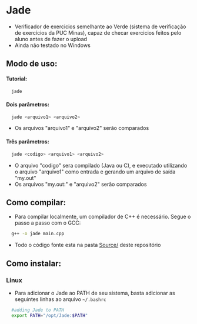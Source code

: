 # Jade
+ Verificador de exercicios semelhante ao Verde (sistema de verificação de exercícios da PUC Minas), capaz de checar exercicios feitos pelo aluno antes de fazer o upload
+ Ainda não testado no Windows

## Modo de uso:
#### Tutorial:
```sh
  jade
```
#### Dois parâmetros:
```sh
  jade <arquivo1> <arquivo2>
```
+ Os arquivos "arquivo1" e "arquivo2" serão comparados

#### Três parâmetros:
```sh
  jade <codigo> <arquivo1> <arquivo2>
```
+ O arquivo "codigo" sera compilado (Java ou C), e executado utilizando o arquivo "arquivo1" como entrada e gerando um arquivo de saída "my.out"
+ Os arquivos "my.out:" e "arquivo2" serão comparados

## Como compilar:
+ Para compilar localmente, um compilador de C++ é necessário. Segue o passo a passo com o GCC:
```sh
  g++ -o jade main.cpp
```
+ Todo o código fonte esta na pasta [Source/](https://github.com/AntonioDrumond/Jade/tree/main/Source) deste repositório

## Como instalar:
### Linux
+ Para adicionar o Jade ao PATH de seu sistema, basta adicionar as seguintes linhas ao arquivo ``~/.bashrc``
```sh
  #adding Jade to PATH
  export PATH="/opt/Jade:$PATH"
```
